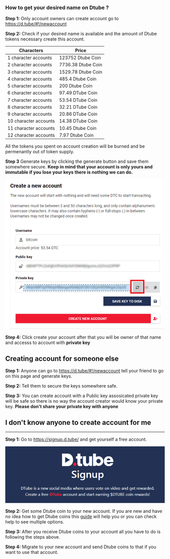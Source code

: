 ### How to get your desired name on Dtube ?


**Step 1:** Only account owners can create account go to https://d.tube/#!/newaccount

**Step 2:** Check if your desired name is available and the amount of Dtube tokens necessary create this account. 

| Characters | Price | 
| -------- | -------- |
| 1 character accounts    | 123752 Dtube Coin  |
| 2 character accounts    | 7736.38 Dtube Coin |
| 3 character accounts    | 1529.78 Dtube Coin |
| 4 character accounts    | 485.4 Dtube Coin   |
| 5 character accounts    | 200 Dtube Coin     |
| 6 character accounts    | 97.49 DTube Coin   |
| 7 character accounts    | 53.54 DTube Coin   |
| 8 character accounts    | 32.21 DTube Coin   |
| 9 character accounts    | 20.86 DTube Coin   |
| 10 character accounts   | 14.38 DTube Coin   |
| 11 character accounts   | 10.45 Dtube Coin   |
| 12 character accounts   | 7.97 Dtube Coin    |


All the tokens you spent on account creation will be burned and be permenantly out of token supply.

**Step 3**  Generate keys by clicking the generate button and save them somewhere secure. **Keep in mind that your account is only yours and immutable if you lose your keys there is nothing we can do.**

<p align="left">
  <img src="docs/imgs/username/KM5MsSA.png" />
</p>

**Step 4:** Click create your account after that you will be owner of that name and accesss to account with **private key** 


## Creating account for someone else

**Step 1:** Anyone can go to  https://d.tube/#!/newaccount tell your friend to go on this page and generate keys. 

**Step 2:** Tell them to secure the keys somewhere safe.

**Step 3:** You can create account with a Public key assosicated private key will be safe so there is no way the account creator would know your private key. **Please don't share your private key with anyone**

## I don't know anyone to create account for me
<hr>


**Step 1:** Go to https://signup.d.tube/ and get yourself a free account.

<p align="left">
  <img src="docs/imgs/username/MixBZz6.png" />
</p>

**Step 2:** Get some Dtube coin to your new account. If you are new and have no idea how to get Dtube coins this [guide](https://d.tube/#!/wiki/faq/how-to-get-dtube-coin-from-ionomy) will help you or you can check help to see multiple options.

**Step 3:** After you receive Dtube coins to your account all you have to do is following the steps above.

**Step 4:** Migrate to your new account and send Dtube coins to that if you want to use that account.
